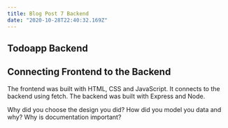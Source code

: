 ```yaml
---
title: Blog Post 7 Backend
date: "2020-10-28T22:40:32.169Z"
---
```


<h2>Todoapp Backend</h2>

<h2>Connecting Frontend to the Backend</h2>

The frontend was built with HTML, CSS and JavaScript. It connects to the backend using fetch. The backend was built with Express and Node. 


Why did you choose the design you did?
How did you model you data and why?
Why is documentation important?


